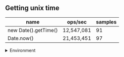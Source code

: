 ## Getting unix time

|name|ops/sec|samples|
|-|-|-|
|new Date().getTime()|12,547,081|91|
|Date.now()|21,453,451|97|


<details>
<summary>Environment</summary>

* __Machine:__ linux x64 | 4 vCPUs | 15.2GB Mem
* __Run:__ Sat May 04 2024 02:02:34 GMT+0000 (Coordinated Universal Time)
</details>

<!--
{"environment":{"platform":"linux","arch":"x64","cpus":4,"totalMemory":15.245216369628906},"benchmarks":[{"name":"new Date().getTime()","opsSec":12547080.907604808,"samples":5},{"name":"Date.now()","opsSec":21453450.99359228,"samples":6}]}-->
